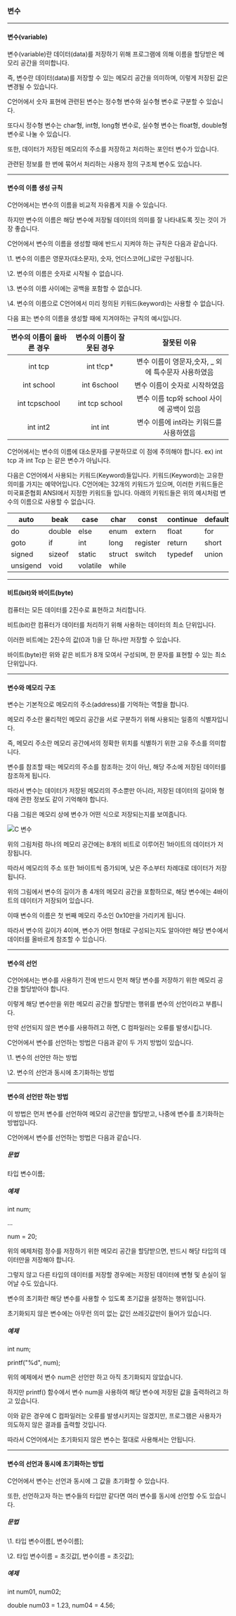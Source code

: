 ### 변수

------

#### 변수(variable)

변수(variable)란 데이터(data)를 저장하기 위해 프로그램에 의해 이름을 할당받은 메모리 공간을 의미합니다.

즉, 변수란 데이터(data)를 저장할 수 있는 메모리 공간을 의미하며, 이렇게 저장된 값은 변경될 수 있습니다.

 

C언어에서 숫자 표현에 관련된 변수는 정수형 변수와 실수형 변수로 구분할 수 있습니다.

또다시 정수형 변수는 char형, int형, long형 변수로, 실수형 변수는 float형, double형 변수로 나눌 수 있습니다.

 

또한, 데이터가 저장된 메모리의 주소를 저장하고 처리하는 포인터 변수가 있습니다.

관련된 정보를 한 번에 묶어서 처리하는 사용자 정의 구조체 변수도 있습니다.

------

#### 변수의 이름 생성 규칙

C언어에서는 변수의 이름을 비교적 자유롭게 지을 수 있습니다.

하지만 변수의 이름은 해당 변수에 저장될 데이터의 의미를 잘 나타내도록 짓는 것이 가장 좋습니다.

 

C언어에서 변수의 이름을 생성할 때에 반드시 지켜야 하는 규칙은 다음과 같습니다.

 

\1. 변수의 이름은 영문자(대소문자), 숫자, 언더스코어(_)로만 구성됩니다.

\2. 변수의 이름은 숫자로 시작될 수 없습니다.

\3. 변수의 이름 사이에는 공백을 포함할 수 없습니다.

\4. 변수의 이름으로 C언어에서 미리 정의된 키워드(keyword)는 사용할 수 없습니다.

 

다음 표는 변수의 이름을 생성할 때에 지겨야하는 규칙의 예시입니다.

| 변수의 이름이 올바른 경우 | 변수의 이름이 잘못된 경우 |                     잘못된 이유                     |
| :-----------------------: | :-----------------------: | :-------------------------------------------------: |
|          int tcp          |         int t!cp*         | 변수 이름이 영문자,숫자, _ 외에 특수문자 사용하였음 |
|        int school         |        int 6school        |            변수 이름이 숫자로 시작하였음            |
|       int tcpschool       |      int tcp school       |      변수 이름 tcp와 school 사이에 공백이 있음      |
|         int int2          |          int int          |       변수 이름에 int라는 키워드를 사용하였음       |

 

C언어에서는 변수의 이름에 대소문자를 구분하므로 이 점에 주의해야 합니다.
ex) int tcp 과 int Tcp 는 같은 변수가 아닙니다.

다음은 C언어에서 사용되는 키워드(Keyword)들입니다.
키워드(Keyword)는 고유한 의미를 가지는 예약어입니다. C언어에는 32개의 키워드가 있으며, 이러한 키워드들은 미국표준협회 ANSI에서 지정한 키워드들 입니다. 아래의 키워드들은 위의 예시처럼 변수의 이름으로 사용할 수 없습니다.

| auto     | beak   | case     | char   | const    | continue | default |
| -------- | ------ | -------- | ------ | -------- | -------- | ------- |
| do       | double | else     | enum   | extern   | float    | for     |
| goto     | if     | int      | long   | register | return   | short   |
| signed   | sizeof | static   | struct | switch   | typedef  | union   |
| unsigend | void   | volatile | while  |          |          |         |

 

------

#### 비트(bit)와 바이트(byte)

컴퓨터는 모든 데이터를 2진수로 표현하고 처리합니다.

비트(bit)란 컴퓨터가 데이터를 처리하기 위해 사용하는 데이터의 최소 단위입니다.

이러한 비트에는 2진수의 값(0과 1)을 단 하나만 저장할 수 있습니다.

바이트(byte)란 위와 같은 비트가 8개 모여서 구성되며, 한 문자를 표현할 수 있는 최소 단위입니다.

------

#### 변수와 메모리 구조

변수는 기본적으로 메모리의 주소(address)를 기억하는 역할을 합니다.

메모리 주소란 물리적인 메모리 공간을 서로 구분하기 위해 사용되는 일종의 식별자입니다.

즉, 메모리 주소란 메모리 공간에서의 정확한 위치를 식별하기 위한 고유 주소를 의미합니다.

 

변수를 참조할 때는 메모리의 주소를 참조하는 것이 아닌, 해당 주소에 저장된 데이터를 참조하게 됩니다.

따라서 변수는 데이터가 저장된 메모리의 주소뿐만 아니라, 저장된 데이터의 길이와 형태에 관한 정보도 같이 기억해야 합니다.

 

다음 그림은 메모리 상에 변수가 어떤 식으로 저장되는지를 보여줍니다.

 

![C 변수](http://tcpschool.com/lectures/img_c_variable.png)

 

위의 그림처럼 하나의 메모리 공간에는 8개의 비트로 이루어진 1바이트의 데이터가 저장됩니다.

따라서 메모리의 주소 또한 1바이트씩 증가되며, 낮은 주소부터 차례대로 데이터가 저장됩니다.

위의 그림에서 변수의 길이가 총 4개의 메모리 공간을 포함하므로, 해당 변수에는 4바이트의 데이터가 저장되어 있습니다.

 

이때 변수의 이름은 첫 번째 메모리 주소인 0x10만을 가리키게 됩니다.

따라서 변수의 길이가 4이며, 변수가 어떤 형태로 구성되는지도 알아야만 해당 변수에서 데이터를 올바르게 참조할 수 있습니다.

------

#### 변수의 선언

C언어에서는 변수를 사용하기 전에 반드시 먼저 해당 변수를 저장하기 위한 메모리 공간을 할당받아야 합니다.

이렇게 해당 변수만을 위한 메모리 공간을 할당받는 행위를 변수의 선언이라고 부릅니다.

만약 선언되지 않은 변수를 사용하려고 하면, C 컴파일러는 오류를 발생시킵니다.

 

C언어에서 변수를 선언하는 방법은 다음과 같이 두 가지 방법이 있습니다.

 

\1. 변수의 선언만 하는 방법

\2. 변수의 선언과 동시에 초기화하는 방법

------

#### 변수의 선언만 하는 방법

이 방법은 먼저 변수를 선언하여 메모리 공간만을 할당받고, 나중에 변수를 초기화하는 방법입니다.

 

C언어에서 변수를 선언하는 방법은 다음과 같습니다.

##### 문법

타입 변수이름;

##### 예제

int num;

...

num = 20;

 

위의 예제처럼 정수를 저장하기 위한 메모리 공간을 할당받으면, 반드시 해당 타입의 데이터만을 저장해야 합니다.

그렇지 않고 다른 타입의 데이터를 저장할 경우에는 저장된 데이터에 변형 및 손실이 일어날 수도 있습니다.

 

변수의 초기화란 해당 변수를 사용할 수 있도록 초기값을 설정하는 행위입니다.

초기화되지 않은 변수에는 아무런 의미 없는 값인 쓰레깃값만이 들어가 있습니다.

##### 예제

int num;

printf("%d", num);

 

위의 예제에서 변수 num은 선언만 하고 아직 초기화되지 않았습니다.

하지만 printf() 함수에서 변수 num을 사용하여 해당 변수에 저장된 값을 출력하려고 하고 있습니다.

 

이와 같은 경우에 C 컴파일러는 오류를 발생시키지는 않겠지만, 프로그램은 사용자가 의도하지 않은 결과를 출력할 것입니다.

따라서 C언어에서는 초기화되지 않은 변수는 절대로 사용해서는 안됩니다.

------

#### 변수의 선언과 동시에 초기화하는 방법

C언어에서 변수는 선언과 동시에 그 값을 초기화할 수 있습니다.

또한, 선언하고자 하는 변수들의 타입만 같다면 여러 변수를 동시에 선언할 수도 있습니다.

##### 문법

\1. 타입 변수이름[, 변수이름];

\2. 타입 변수이름 = 초깃값[, 변수이름 = 초깃값];

##### 예제

 

int num01, num02;

double num03 = 1.23, num04 = 4.56;